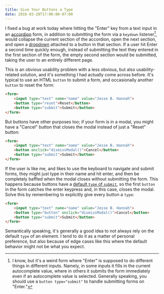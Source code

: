 ```yaml
---
title: Give Your Buttons a Type
date: 2016-03-28T17:06:00-07:00
---
```


I fixed a bug at work today where hitting the "Enter" key from a text input in
an [accordion][] form, in addition to submitting the form via a `keydown`
listener[^kd], would collapse the current section of the accordion, open the
next section, and open a [dropdown][] attached to a button in that section. If a
user hit Enter a second time quickly enough, instead of submitting the text they
entered in the first section of the form, the empty second section would be
submitted, taking the user to an entirely different page.

This is an obvious usability problem with a less obvious, but also
usability-related solution, and it's something I had actually come across
before. It's typical to use an HTML `button` to submit a form, and occasionally
another `button` to reset the form:

```html
<form>
    <input type="text" name="name" value="Jesse B. Hannah">
    <button type="reset">Reset</button>
    <button type="submit">Submit</button>
</form>
```

But buttons have other purposes too; if your form is in a modal, you might have
a "Cancel" button that closes the modal instead of just a "Reset" button:

```html
<form>
    <input type="text" name="name" value="Jesse B. Hannah">
    <button onclick="dismissModal()">Cancel</button>
    <button type="submit">Submit</button>
</form>
```

If the user is like me, and likes to use the keyboard to navigate and submit
forms, they might just type in their name and hit enter, and then be completely
baffled when the modal closes without submitting the form. This happens because
buttons have a [default `type` of `submit`][], so the first `button` in the form
catches the enter keypress and, in this case, closes the modal. Solve this by
remembering to explicitly give every button a `type`:

```html
<form>
    <input type="text" name="name" value="Jesse B. Hannah">
    <button type="button" onclick="dismissModal()">Cancel</button>
    <button type="submit">Submit</button>
</form>
```

Semantically speaking, it's generally a good idea to not always rely on the
default `type` of an element. I tend to do it as a matter of personal
preference, but also because of edge cases like this where the default behavior
might not be what you expect.



[^kd]: I know, but it's a weird form where "Enter" is supposed to do different
things in different inputs. Namely, in some inputs it fills in the current
autocomplete value, where in others it submits the form immediately even if an
autocomplete value is selected. Generally speaking, you should use a `button
type="submit"` to handle submitting forms on "Enter."

[accordion]: http://angular-ui.github.io/bootstrap/#/accordion
[dropdown]: http://angular-ui.github.io/bootstrap/#/dropdown
[default `type` of `submit`]: https://developer.mozilla.org/en-US/docs/Web/HTML/Element/button#attr-type
